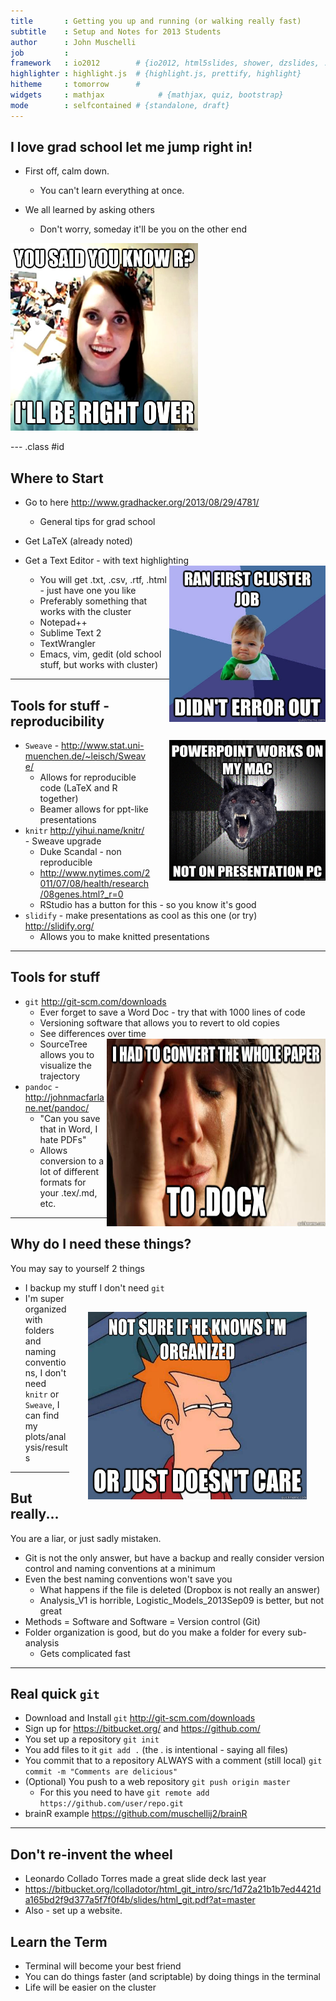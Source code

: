 ```yaml
---
title       : Getting you up and running (or walking really fast)
subtitle    : Setup and Notes for 2013 Students
author      : John Muschelli
job         : 
framework   : io2012        # {io2012, html5slides, shower, dzslides, ...}
highlighter : highlight.js  # {highlight.js, prettify, highlight}
hitheme     : tomorrow      # 
widgets     : mathjax            # {mathjax, quiz, bootstrap}
mode        : selfcontained # {standalone, draft}
---
```


## I love grad school let me jump right in!

* First off, calm down.
    * You can't learn everything at once.

* We all learned by asking others
    * Don't worry, someday it'll be you on the other end

<img src="Attached_GF.jpg" style="width:300px; height:300px; float:center;" alt="Lot of code" >

--- .class #id 

## Where to Start

* Go to here http://www.gradhacker.org/2013/08/29/4781/
    * General tips for grad school
* Get LaTeX (already noted)
* Get a Text Editor - with text highlighting <img src="cluster.jpg" style="width:250px; height:250px; float:right;" alt="Lot of code" >

   * You will get .txt, .csv, .rtf, .html - just have one you like
   * Preferably something that works with the cluster
   * Notepad++
   * Sublime Text 2
   * TextWrangler
   * Emacs, vim, gedit (old school stuff, but works with cluster)

---

## Tools for stuff - reproducibility
<img src="ppt.jpg" style="width:250px; height:225px; float:right;  float:right;margin:0px 0px 0px 30px" alt="Lot of code" >

* `Sweave` - http://www.stat.uni-muenchen.de/~leisch/Sweave/
     * Allows for reproducible code (LaTeX and R together)
     * Beamer allows for ppt-like presentations
* `knitr` http://yihui.name/knitr/ - Sweave upgrade 
    * Duke Scandal - non reproducible
    * http://www.nytimes.com/2011/07/08/health/research/08genes.html?_r=0
    * RStudio has a button for this - so you know it's good
* `slidify` - make presentations as cool as this one (or try) http://slidify.org/
    * Allows you to make knitted presentations

---

## Tools for stuff

* `git`  http://git-scm.com/downloads
    * Ever forget to save a Word Doc - try that with 1000 lines of code
    * Versioning software that allows you to revert to old copies
    * See differences over time <img src="pandoc.jpg" style="width:350px; height:300px; float:right;" alt="Lot of code" >
    * SourceTree allows you to visualize the trajectory
* `pandoc` - http://johnmacfarlane.net/pandoc/ 
    * "Can you save that in Word, I hate PDFs" 
    * Allows conversion to a lot of different formats for your .tex/.md, etc.

---

## Why do I need these things?

You may say to yourself 2 things
* I backup my stuff I don't need `git` <img src="organized.jpg" style="width:350px; height:300px; float:right;border:20px;margin:30px" >
* I'm super organized with folders and naming conventions, I don't need `knitr` or `Sweave`, I can find my plots/analysis/results 

---

## But really...

<div class="theorem">
You are a liar, or just sadly mistaken.
</div>

* Git is not the only answer, but have a backup and really consider version control and naming conventions at a minimum
* Even the best naming conventions won't save you
    * What happens if the file is deleted (Dropbox is not really an answer)
    * Analysis_V1 is horrible, Logistic_Models_2013Sep09 is better, but not great
* Methods = Software and Software = Version control (Git)
* Folder organization is good, but do you make a folder for every sub-analysis
    * Gets complicated fast

---

## Real quick `git`

* Download and Install `git` http://git-scm.com/downloads
* Sign up for https://bitbucket.org/ and https://github.com/
* You set up a repository `git init`
* You add files to it `git add .` (the . is intentional - saying all files)
* You commit that to a repository ALWAYS with a comment (still local) `git commit -m "Comments are delicious"`
* (Optional) You push to a web repository `git push origin master`
    * For this you need to have `git remote add https://github.com/user/repo.git`
* brainR example https://github.com/muschellij2/brainR

---

## Don't re-invent the wheel

* Leonardo Collado Torres made a great slide deck last year
* https://bitbucket.org/lcolladotor/html_git_intro/src/1d72a21b1b7ed4421da165bd2f9d377a5f7f0f4b/slides/html_git.pdf?at=master
* Also - set up a website.

## Learn the Term

* Terminal will become your best friend
* You can do things faster (and scriptable) by doing things in the terminal
* Life will be easier on the cluster

